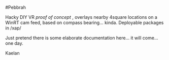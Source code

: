 #Pebbrah

Hacky DIY VR *proof of concept* , overlays nearby 4square locations on a WinRT cam feed, based on compass bearing... kinda.
Deployable packages in /xap/

Just pretend there is some elaborate documentation here... it will come... one day.

Kaelan